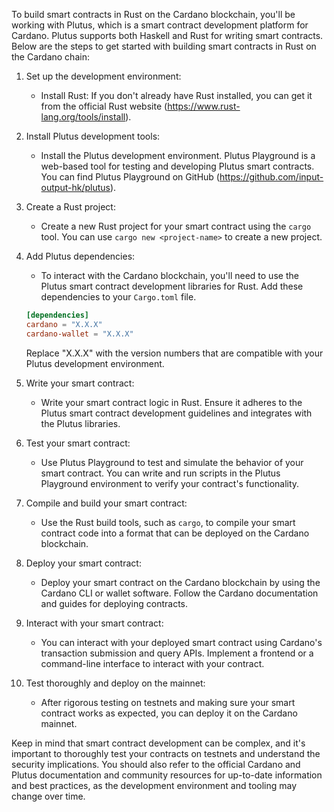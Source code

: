 To build smart contracts in Rust on the Cardano blockchain, you'll be working with Plutus, which is a smart contract development platform for Cardano. Plutus supports both Haskell and Rust for writing smart contracts. Below are the steps to get started with building smart contracts in Rust on the Cardano chain:

1. Set up the development environment:
   - Install Rust: If you don't already have Rust installed, you can get it from the official Rust website (https://www.rust-lang.org/tools/install).

2. Install Plutus development tools:
   - Install the Plutus development environment. Plutus Playground is a web-based tool for testing and developing Plutus smart contracts. You can find Plutus Playground on GitHub (https://github.com/input-output-hk/plutus).

3. Create a Rust project:
   - Create a new Rust project for your smart contract using the `cargo` tool. You can use `cargo new <project-name>` to create a new project.

4. Add Plutus dependencies:
   - To interact with the Cardano blockchain, you'll need to use the Plutus smart contract development libraries for Rust. Add these dependencies to your `Cargo.toml` file.

   ```toml
   [dependencies]
   cardano = "X.X.X"
   cardano-wallet = "X.X.X"
   ```

   Replace "X.X.X" with the version numbers that are compatible with your Plutus development environment.

5. Write your smart contract:
   - Write your smart contract logic in Rust. Ensure it adheres to the Plutus smart contract development guidelines and integrates with the Plutus libraries.

6. Test your smart contract:
   - Use Plutus Playground to test and simulate the behavior of your smart contract. You can write and run scripts in the Plutus Playground environment to verify your contract's functionality.

7. Compile and build your smart contract:
   - Use the Rust build tools, such as `cargo`, to compile your smart contract code into a format that can be deployed on the Cardano blockchain.

8. Deploy your smart contract:
   - Deploy your smart contract on the Cardano blockchain by using the Cardano CLI or wallet software. Follow the Cardano documentation and guides for deploying contracts.

9. Interact with your smart contract:
   - You can interact with your deployed smart contract using Cardano's transaction submission and query APIs. Implement a frontend or a command-line interface to interact with your contract.

10. Test thoroughly and deploy on the mainnet:
    - After rigorous testing on testnets and making sure your smart contract works as expected, you can deploy it on the Cardano mainnet.

Keep in mind that smart contract development can be complex, and it's important to thoroughly test your contracts on testnets and understand the security implications. You should also refer to the official Cardano and Plutus documentation and community resources for up-to-date information and best practices, as the development environment and tooling may change over time.